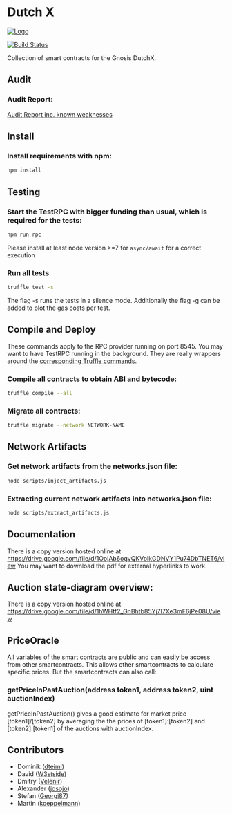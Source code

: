 Dutch X
=======

[![Logo](https://raw.githubusercontent.com/gnosis/gnosis-contracts/master/assets/logo.png)](https://gnosis.pm/)

[![Build Status](https://travis-ci.org/gnosis/dutch-exchange.svg)](https://travis-ci.org/gnosis/dutch-exchange?branch=SmartContractAudit1.0)

Collection of smart contracts for the Gnosis DutchX.


Audit
-----
### Audit Report:

[Audit Report inc. known weaknesses](https://drive.google.com/file/d/15aH3edp5IvkMS5R5pjzjg7wj08Vqh9OV/view)


Install
-------
### Install requirements with npm:

```bash
npm install
```

Testing
-------
### Start the TestRPC with bigger funding than usual, which is required for the tests:

```bash
npm run rpc
```
Please install at least node version >=7 for `async/await` for a correct execution

### Run all tests 

```bash
truffle test -s
```
The flag -s runs the tests in a silence mode. Additionally the flag -g can be added to plot the gas costs per test.


Compile and Deploy
------------------
These commands apply to the RPC provider running on port 8545. You may want to have TestRPC running in the background. They are really wrappers around the [corresponding Truffle commands](http://truffleframework.com/docs/advanced/commands).

### Compile all contracts to obtain ABI and bytecode:

```bash
truffle compile --all
```

### Migrate all contracts:

```bash
truffle migrate --network NETWORK-NAME
```

Network Artifacts
-----------------

### Get network artifacts from the networks.json file:

```bash
node scripts/inject_artifacts.js
```

### Extracting current network artifacts into networks.json file:

```bash
node scripts/extract_artifacts.js
```


Documentation
-------------

There is a copy version hosted online at https://drive.google.com/file/d/1OojAb6ogvQKVolkGDNVY1Pu74DbTNET6/view
You may want to download the pdf for external hyperlinks to work.

Auction state-diagram overview:
-------------------------------

There is a copy version hosted online at https://drive.google.com/file/d/1hWHtf2_GnBhtb85Yj7I7Xe3mF6jPe08U/view

PriceOracle
-----------

All variables of the smart contracts are public and can easily be access from other smartcontracts. This allows other smartcontracts to calculate specific prices. But the smartcontracts can also call:
 
### getPriceInPastAuction(address token1, address token2, uint auctionIndex)

getPriceInPastAuction() gives a good estimate for market price [token1]/[token2] by averaging the the prices of [token1]:[token2] and [token2]:[token1] of the auctions with auctionIndex.
 

Contributors
------------
- Dominik ([dteiml](https://github.com/dteiml))
- David ([W3stside](https://github.com/w3stside))
- Dmitry ([Velenir](https://github.com/Velenir))
- Alexander ([josojo](https://github.com/josojo))
- Stefan ([Georgi87](https://github.com/Georgi87))
- Martin ([koeppelmann](https://github.com/koeppelmann))
